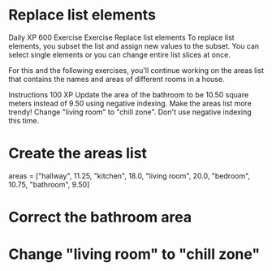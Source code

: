 # Replace list elements

Daily XP
600
Exercise
Exercise
Replace list elements
To replace list elements, you subset the list and assign new values to the subset. You can select single elements or you can change entire list slices at once.

For this and the following exercises, you'll continue working on the areas list that contains the names and areas of different rooms in a house.

Instructions
100 XP
Update the area of the bathroom to be 10.50 square meters instead of 9.50 using negative indexing.
Make the areas list more trendy! Change "living room" to "chill zone". Don't use negative indexing this time.

# Create the areas list
areas = ["hallway", 11.25, "kitchen", 18.0, "living room", 20.0, "bedroom", 10.75, "bathroom", 9.50]

# Correct the bathroom area


# Change "living room" to "chill zone"
